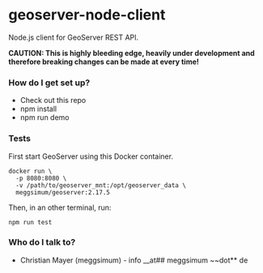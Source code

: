 # geoserver-node-client

Node.js client for GeoServer REST API.

**CAUTION: This is highly bleeding edge, heavily under development and therefore breaking changes can be made at every time!**

### How do I get set up? ###

* Check out this repo
* npm install
* npm run demo

### Tests

First start GeoServer using this Docker container.

```shell
docker run \
  -p 8080:8080 \
  -v /path/to/geoserver_mnt:/opt/geoserver_data \
  meggsimum/geoserver:2.17.5
```

Then, in an other terminal, run:

```shell
npm run test
```

### Who do I talk to? ###

* Christian Mayer (meggsimum) - info __at## meggsimum ~~dot** de
